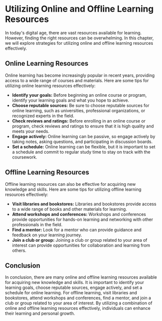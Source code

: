 Utilizing Online and Offline Learning Resources
================================================================================================

In today's digital age, there are vast resources available for learning. However, finding the right resources can be overwhelming. In this chapter, we will explore strategies for utilizing online and offline learning resources effectively.

Online Learning Resources
-------------------------

Online learning has become increasingly popular in recent years, providing access to a wide range of courses and materials. Here are some tips for utilizing online learning resources effectively:

* **Identify your goals:** Before beginning an online course or program, identify your learning goals and what you hope to achieve.
* **Choose reputable sources:** Be sure to choose reputable sources for online learning, such as universities, professional organizations, or recognized experts in the field.
* **Check reviews and ratings:** Before enrolling in an online course or program, check reviews and ratings to ensure that it is high quality and meets your needs.
* **Engage actively:** Online learning can be passive, so engage actively by taking notes, asking questions, and participating in discussion boards.
* **Set a schedule:** Online learning can be flexible, but it is important to set a schedule and commit to regular study time to stay on track with the coursework.

Offline Learning Resources
--------------------------

Offline learning resources can also be effective for acquiring new knowledge and skills. Here are some tips for utilizing offline learning resources effectively:

* **Visit libraries and bookstores:** Libraries and bookstores provide access to a wide range of books and other materials for learning.
* **Attend workshops and conferences:** Workshops and conferences provide opportunities for hands-on learning and networking with other professionals in the field.
* **Find a mentor:** Look for a mentor who can provide guidance and feedback on your learning journey.
* **Join a club or group:** Joining a club or group related to your area of interest can provide opportunities for collaboration and learning from others.

Conclusion
----------

In conclusion, there are many online and offline learning resources available for acquiring new knowledge and skills. It is important to identify your learning goals, choose reputable sources, engage actively, and set a schedule for online learning. For offline learning, visit libraries and bookstores, attend workshops and conferences, find a mentor, and join a club or group related to your area of interest. By utilizing a combination of online and offline learning resources effectively, individuals can enhance their learning and personal growth.
